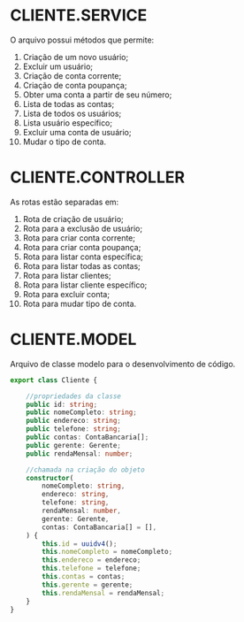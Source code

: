 # CLIENTE.SERVICE
O arquivo possui métodos que permite:
1. Criação de um novo usuário;
2. Excluir um usuário;
3. Criação de conta corrente;
4. Criação de conta poupança;
5. Obter uma conta a partir de seu número;
6. Lista de todas as contas;
7. Lista de todos os usuários;
8. Lista usuário específico;
9. Excluir uma conta de usuário;
10. Mudar o tipo de conta.


# CLIENTE.CONTROLLER
As rotas estão separadas em:
1. Rota de criação de usuário;
2. Rota para a exclusão de usuário;
3. Rota para criar conta corrente;
4. Rota para criar conta poupança;
5. Rota para listar conta específica;
6. Rota para listar todas as contas;
7. Rota para listar clientes;
8. Rota para listar cliente específico;
9. Rota para excluir conta;
10. Rota para mudar tipo de conta.

# CLIENTE.MODEL
Arquivo de classe modelo para o desenvolvimento de código.
```typescript
export class Cliente {

    //propriedades da classe
    public id: string;
    public nomeCompleto: string;
    public endereco: string;
    public telefone: string;
    public contas: ContaBancaria[];
    public gerente: Gerente;
    public rendaMensal: number;

    //chamada na criação do objeto
    constructor(
        nomeCompleto: string,
        endereco: string,
        telefone: string,
        rendaMensal: number,
        gerente: Gerente,
        contas: ContaBancaria[] = [],
    ) {
        this.id = uuidv4();
        this.nomeCompleto = nomeCompleto;
        this.endereco = endereco;
        this.telefone = telefone;
        this.contas = contas;
        this.gerente = gerente;
        this.rendaMensal = rendaMensal;
    }
}
```